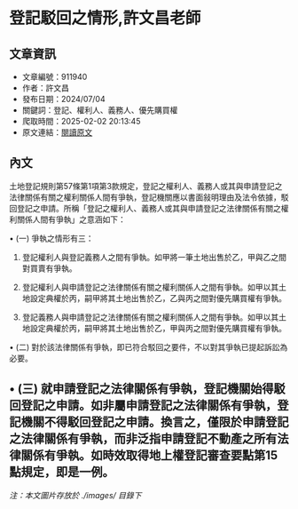 # 登記駁回之情形,許文昌老師

## 文章資訊
- 文章編號：911940
- 作者：許文昌
- 發布日期：2024/07/04
- 關鍵詞：登記、權利人、義務人、優先購買權
- 爬取時間：2025-02-02 20:13:45
- 原文連結：[閱讀原文](https://real-estate.get.com.tw/Columns/detail.aspx?no=911940)

## 內文
土地登記規則第57條第1項第3款規定，登記之權利人、義務人或其與申請登記之法律關係有關之權利關係人間有爭執，登記機關應以書面敍明理由及法令依據，駁回登記之申請。所稱「登記之權利人、義務人或其與申請登記之法律關係有關之權利關係人間有爭執」之意涵如下：

• (一) 爭執之情形有三：

1. 登記權利人與登記義務人之間有爭執。如甲將一筆土地出售於乙，甲與乙之間對買賣有爭執。

2. 登記權利人與申請登記之法律關係有關之權利關係人之間有爭執。如甲以其土地設定典權於丙，嗣甲將其土地出售於乙，乙與丙之間對優先購買權有爭執。

3. 登記義務人與申請登記之法律關係有關之權利關係人之間有爭執。如甲以其土地設定典權於丙，嗣甲將其土地出售於乙，甲與丙之間對優先購買權有爭執。

• (二) 對於該法律關係有爭執，即已符合駁回之要件，不以對其爭執已提起訴訟為必要。

• (三) 就申請登記之法律關係有爭執，登記機關始得駁回登記之申請。如非屬申請登記之法律關係有爭執，登記機關不得駁回登記之申請。換言之，僅限於申請登記之法律關係有爭執，而非泛指申請登記不動產之所有法律關係有爭執。如時效取得地上權登記審查要點第15點規定，即是一例。
---
*注：本文圖片存放於 ./images/ 目錄下*
